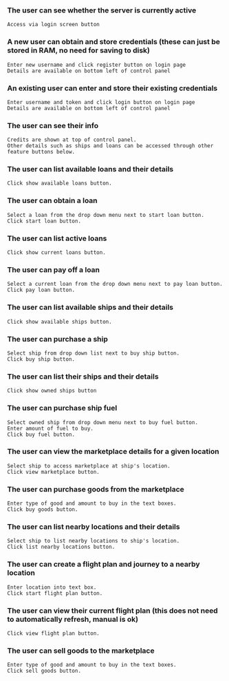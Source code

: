 ### The user can see whether the server is currently active
    Access via login screen button

### A new user can obtain and store credentials (these can just be stored in RAM, no need for saving to disk)
    Enter new username and click register button on login page
    Details are available on bottom left of control panel

### An existing user can enter and store their existing credentials
    Enter username and token and click login button on login page
    Details are available on bottom left of control panel

### The user can see their info
    Credits are shown at top of control panel.
    Other details such as ships and loans can be accessed through other feature buttons below.

### The user can list available loans and their details
    Click show available loans button.

### The user can obtain a loan
    Select a loan from the drop down menu next to start loan button.
    Click start loan button.

### The user can list active loans
    Click show current loans button.

### The user can pay off a loan
    Select a current loan from the drop down menu next to pay loan button.
    Click pay loan button.

### The user can list available ships and their details
    Click show available ships button.

### The user can purchase a ship
    Select ship from drop down list next to buy ship button.
    Click buy ship button.

### The user can list their ships and their details
    Click show owned ships button

### The user can purchase ship fuel
    Select owned ship from drop down menu next to buy fuel button.
    Enter amount of fuel to buy.
    Click buy fuel button.

### The user can view the marketplace details for a given location
    Select ship to access marketplace at ship's location. 
    Click view marketplace button.

### The user can purchase goods from the marketplace
    Enter type of good and amount to buy in the text boxes.
    Click buy goods button.

### The user can list nearby locations and their details
    Select ship to list nearby locations to ship's location.
    Click list nearby locations button.

### The user can create a flight plan and journey to a nearby location
    Enter location into text box.
    Click start flight plan button.

### The user can view their current flight plan (this does not need to automatically refresh, manual is ok)
    Click view flight plan button.

### The user can sell goods to the marketplace
    Enter type of good and amount to buy in the text boxes.
    Click sell goods button.
